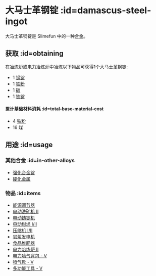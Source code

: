 # 大马士革钢锭 :id=damascus-steel-ingot

大马士革钢锭是 Slimefun 中的一种[合金](/Ingots#alloys)。

## 获取 :id=obtaining

在[冶炼炉](/Smeltery)或[电力冶炼炉](/Electric-Smeltery)中冶炼以下物品可获得1个大马士革钢锭:

* 1 [钢锭](/Steel-Ingot)
* 1 [铁粉](/Iron-Dust)
* 1 [碳](/Carbon)
* 1 [铁锭](/Iron-Ingot)

#### 累计基础材料消耗 :id=total-base-material-cost 

* 4 [铁粉](/Iron-Dust)
* 16 煤

## 用途 :id=usage

### 其他合金 :id=in-other-alloys

* [强化合金锭](/Reinforced-Alloy-Ingot)
* [硬化金属](/Hardened-Metal)

### 物品 :id=items

* [能源调节器](/Energy-Regulator)
* [电动洗矿机 II](/Electric-Dust-Washer)
* [电动铸锭机](/Electric-Ingot-Factory)
* [电动坩埚 I/II](/Electrified-Crucible)
* [压缩机 I/II](/Electric-Press)
* [岩浆发电机](/Lava-Generator)
* [食品堆肥器](/Food-Composter)
* [电力冶炼炉 II](/Electric-Smeltery)
* [电力喷气背包 - V](/Jetpacks)
* [喷气靴 - V](/Jet-Boots)
* [多功能工具 - V](/Multi-Tools)
